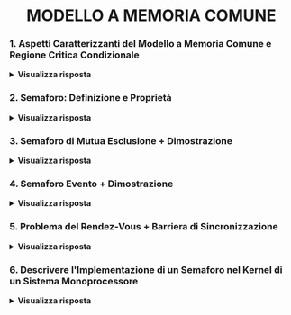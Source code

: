 <h1 align="center">MODELLO A MEMORIA COMUNE</h1>

### 1. Aspetti Caratterizzanti del Modello a Memoria Comune e Regione Critica Condizionale

<details>
  <summary><b>Visualizza risposta</b></summary>
  
  Nel modello a memoria comune ogni interazione tra i processi avviene tramite oggetti contenuti in memoria comune. Ogni applicazione è vista come un insieme di componenti attivi (processi) e componenti passivi (risorse). I processi possono avere diritto di accesso sulle risorse, di cui necessitano per portare a termine il loro compito. Una risorsa può essere dedicata o condivisa, ed allocata staticamente o dinamicamente.
  
  **Regione Critica Condizionale**: formalismo che consente di *esprimere* qualunque vincolo di sincronizzazione. Si esprime come: ```region R << Sa; when(C) Sb; >>```, dove R è la risorsa condivisa, Sa ed Sb sono istruzioni, e C una condizione da verificare.<br/>
  Il corpo (tra virgolette) rappresenta una sezione critica che dev'essere eseguita in mutua esclusione, e consiste in un'operazione su R. Una volta terminata Sa viene valutata la condizione C:
  - se è *vera* si prosegue con Sb;
  - se è *falsa* si <u>attende</u> che C diventi vera.
</details>

### 2. Semaforo: Definizione e Proprietà

<details>
  <summary><b>Visualizza risposta</b></summary>
  
  Il semaforo è uno strumento linguistico di basso livello che consente di *risolvere* qualunque problema di sincronizzazione nel modello a memoria comune.
  Il suo meccanismo è realizzato dal kernel della macchina concorrente, e l'attesa può essere implementata mediante i meccanismi di gestione dei thread offerti dal kernel. Viene utilizzato per implementare strumenti di sincronizzazione di più alto livello (ad esempio le condition).
  
  **Definizione Semaforo**: il semaforo ```S``` è una variabile intera non negativa ```val ≥ 0```, alla quale è possibile accedere solo mediante due operazioni mutuamente esclusive ```P``` e ```V```:
  - ```void P(sem S): region S << when(C > 0) S.val-- >>```
  - ```void V(sem S): region S << S.val++ >>```
  Il semaforo viene associato ad una risorsa e, quando un processo vuole operare su tale risorsa, esso chiama una P (down/richiesta):
  - se il valore del semaforo è positivo, il processo lo decrementa, esegue le sue operazioni, dopodiché chiama una V (up/rilascio);
  - altrimenti (se il valore del semaforo è 0), si mette in attesa finché un altro processo, che sta attualmente usando la risorsa gestita dal semaforo, non chiama una V, incrementandone il valore.
  
  **Proprietà del Semaforo**: dato un semaforo ```S```, siano ```val``` il suo valore (intero non negativo), ```I``` il valore ≥0 a cui viene inizializzato, ```nv``` il numero di volte che l'operazione V(S) è stata eseguita, ```np``` il numero di volte che P(S) è stata eseguita.
  
  **Relazione di Invarianza**: ad ogni istante è possibile esprimere il valore del semaforo come ```val = I + nv - np```, da cui (poiché val ≥0) I + nv - np ≥ 0, dunque: ```I + nv ≥ np``` (Relazione di Invarianza).<br/>
  La relazione di invarianza è <u>sempre soddisfatta</u> per ogni semaforo.
</details>

### 3. Semaforo di Mutua Esclusione + Dimostrazione

<details>
  <summary><b>Visualizza risposta</b></summary>
  
  Il Semaforo di Mutua Esclusione (o semaforo binario), viene <u>inizializzato a 1</u> e viene utilizzato per realizzare le sezioni critiche di una stessa classe, seguendo il <u>protocollo: prima viene eseguita una P, poi una V</u>, ovvero ```P(mutex); <sezione_critica>; V(mutex);```, dove mutex è un semaforo inizializzato a 1.
  
  **Ipotesi**: Il semaforo è inizializzato a 1, e vengono eseguite prima la P poi la V.<br/>
  **Tesi**:
  1. le sezioni critiche della stessa classe vengono eseguite in mutua esclusione;
  2. non devono verificarsi deadlock;
  3. un processo che non sta eseguendo una sezione critica non deve impedire agli altri di eseguire la stessa sezione critica (o sezioni della stessa classe).
  
  ###### Dimostrazione di 1
  La tesi di mutua esclusione equivale a dire che il <u>numero di processi nella sezione critica</u> Nsez è maggiore o uguale a 0, e minore o uguale a 1, ovvero ```Nsez ≥ 0 e 1 ≥ Nsez```.
  
  Dato che è necessaria una P per entrare nella sezione critica, ed una V per uscire, si ha che il numero dei processi nella sezione critica è dato dal numero di volte in cui è stata eseguita una P, meno il numero di volte in cui è stata eseguita una v, ovvero: ```Nsez = np - nv```.<br/>
  Ma dalla Relazione di Invarianza sappiamo che (I = 1): 1 + nv ≥ np, dunque 1 ≥ np - nv, ovvero ```1 ≥ Nsez```.<br/>
  Inoltre, poiché il protocollo impone che P(mutex) preceda V(mutex), sappiamo che in qualunque istante dell'esecuzione ```np ≥ nv```, dunque np - nv ≥ 0, ovvero ```Nsez ≥ 0```. □
  
  ###### Dimostrazione di 2
  La tesi è l'assenza di deadlock, che dimostriamo per <u>assurdo</u>. Se ci fosse un deadlock:
  1. tutti i processi sarebbero in attesa su P(mutex), portando il contatore del semaforo a 0, dunque ```val = 0```;
  2. nessun processo sarebbe nella sezione critica, ovvero ```Nsez = np - nv = 0```.
  
  Sapendo che val = I + nv - np, sostituendo otteniamo val = 1 - (np - nv), ovvero ```val = 1 - Nsez```, ma se val = 0 e Nsez = 0, otteniamo ```0 = 1 - 0```, che è impossibile (assurdo). □
  
  ###### Dimostrazione di 3
  La tesi prevede che non ci siano processi in sezione critica, ovvero ```Nsez = 0```.
  
  Sostituendo nella relazione di invarianza otteniamo che: ```val = 1 - 0 = 1```, ovvero <u>P non è bloccante</u> (in quanto la P si blocca solo se val = 0). □
</details>

### 4. Semaforo Evento + Dimostrazione

<details>
  <summary><b>Visualizza risposta</b></summary>
  
  Il semaforo evento è un semaforo binario utilizzato per imporre un <u>vincolo di precedenza</u> tra le operazioni dei processi.
  Dato un processo *p* che esegue un'operazione *a*, si vuole che *a* possa essere eseguita solo dopo che un altro processo *q* abbia eseguito un'operazione *b*.
  Il semaforo evento S è <u>inizializzato a 0</u> e segue il <u>protocollo: prima di eseguire *a* il processo *p* esegue P(S); il processo *q* dopo aver eseguito *b* esegue V(S)</u>.
  
  **Ipotesi**: il semaforo è inizializzato a 0, ed i 2 processi seguono il protocollo definito ```p: P(S); a;  q: b; V(S);```.
  **Tesi**: *a* viene eseguita sempre prima di *b*.
  
  ###### Dimostrazione
  Dimostriamo la tesi per assurdo. Supponiamo che sia possibile che *a* venga eseguita in un istante precedente a quello in cui viene eseguita *b*. In questo modo avremmo che è stata eseguita una V(S) ma non una P(S), ovvero ```nv = 1``` e ```np = 0```.<br/>
  Ma per la relazione di invarianza, sappiamo che I + nv ≥ np, ovvero ```0 + 0 ≥ 1```, che è impossibile (assurdo). □
</details>

### 5. Problema del Rendez-Vous + Barriera di Sincronizzazione

<details>
  <summary><b>Visualizza risposta</b></summary>
  
  **Problema del Rendez-Vous**: si considerino due processi *A* e *B* che devono eseguire rispettivamente *a1*, *a2* e *b1*, *b2*, con il vincolo che l'esecuzione di *a2* e *b2* richieda che siano state completate sia *a1* che *b1*.
  
  **Soluzione**: per risolvere questo problema si possono introdurre due semafori evento (ovvero inizializzati a val = 0) S1 e S2. Il processo *A* esegue in sequenza ```a1; P(S1); V(S2); a2;```, mentre il processo B esegue in sequenza ```b1; P(S2); V(S1); b2;```. In questo modo il processo che termina per primo si blocca sulla P in attesa dell'altro processo, rispettando i vincoli di precedenza.
  
  **Generalizzazione del Problema del Rendez-Vous**: se i processi sono N > 2, è necessaria una struttura più complessa, chiamata *barriera di sincronizzazione*.
  
  **Barriera di Sincronizzazione**: strumento che permette di subordinare l'esecuzione di una serie di operazioni *Pib* (i = 1, ..., N) al completamento di una serie di operazioni *Pia* (i = 1, ..., N).<br/>
  La barriera è composta da:
  - un semaforo binario <u>mutex, inizializzato a 1</u>;
  - un semaforo evento <u>barrier, inizializzato a 0</u>;
  - un <u>contatore done, inizializzato a 0</u>, che rappresenta il numerod i processi che hanno completato la prima operazione (*Pia*).
  
  Ogni processo che termina l'operazione *Pia* richiede il mutex. Una volta ottenuto, incrementa done e, se done == N (ovvero tutti i processi hanno completato le rispettive operazioni *Pia*), chiama V(barrier). In seguito compliche termina attende la V(barrier) eseguita dall'ultimo proecsso che ha completato la propria operazione, prima di chiamare le rispettive V(barrier
  
  Implementazione in pseudo-C del processo i-esimo:
  ```C
  <operazione Pia>
  P(mutex);
  done++;
  if(done == N)
	V(barrier);
  V(mutex);
  P(barrier);
  V(barrier);
  <operazione Pib>
  ```
  In questo modo ogni processo attende la V(barrier) eseguita dall'ultimo processo (N-esimo) che completa la propria operazione *Pia*, prima di chiamare le rispettive V e iniziare la sequenza di risveglio degli N processi, facendo tornare il semaforo barrier a 0.
</details>

### 6. Descrivere l'Implementazione di un Semaforo nel Kernel di un Sistema Monoprocessore

<details>
  <summary><b>Visualizza risposta</b></summary>
  
  Un semaforo può essere rappresentato come una struttura dati contenente un contatore *c* ed una coda *q* (politica FIFO). Una *P* su un semaforo con *c* == 0 sospende il processo corrente *p* e lo inserisce in *q* mediante una push; altrimenti, se *c* > 0, il contatore *c* viene decrementato. Una *V* su un semaforo con la coda *q* vuota incrementa il contatore, mentre se *q* non è vuota estra un processo *p* da *q* mediante una pop.
  
  Implementazione in pseudo-C, supponendo che le <u>interruzioni</u> siano <u>disabilitate</u> durante l'esecuzione di *P* e *V*, in modo da garantire l'atomicità:
  ```C
  typedef struct {
	int c;
	queue q;
  } semaphore;
  
  void P(semaphore s)
  {
	if (s.c > 0)
	{
		s.c--;
	} else {
		// sospensione del processo corrente p, nella coda s.q
	}
  }
  void V(semaphore s)
  {
	if (!isEmpty(s.q))
	{
		// estrazione del primo processo p in attesa, dalla coda s.q
		// risveglio del processo p
	} else {
		s.c++;
	}
  }
  ```
  NB: l'implementazione di *P* e *V* è realizzata dal kernel della macchina concorrente e dipende dal tipo di architettura HW (monoprocessore, multiprocessore, ...) e da come il kernel rappresenta e gestisce i processi concorrenti.
</details>